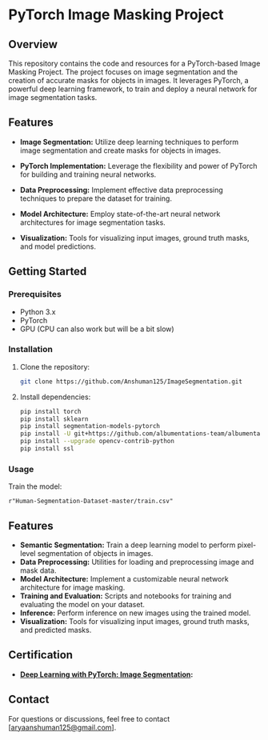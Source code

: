 # PyTorch Image Masking Project

## Overview

This repository contains the code and resources for a PyTorch-based Image Masking Project. The project focuses on image segmentation and the creation of accurate masks for objects in images. It leverages PyTorch, a powerful deep learning framework, to train and deploy a neural network for image segmentation tasks.

## Features

- **Image Segmentation:** Utilize deep learning techniques to perform image segmentation and create masks for objects in images.

- **PyTorch Implementation:** Leverage the flexibility and power of PyTorch for building and training neural networks.

- **Data Preprocessing:** Implement effective data preprocessing techniques to prepare the dataset for training.

- **Model Architecture:** Employ state-of-the-art neural network architectures for image segmentation tasks.

- **Visualization:** Tools for visualizing input images, ground truth masks, and model predictions.

## Getting Started

### Prerequisites

- Python 3.x
- PyTorch
- GPU (CPU can also work but will be a bit slow)

### Installation

1. Clone the repository:

    ```bash
    git clone https://github.com/Anshuman125/ImageSegmentation.git
    ```

2. Install dependencies:

    ```bash
    pip install torch
    pip install sklearn
    pip install segmentation-models-pytorch
    pip install -U git+https://github.com/albumentations-team/albumentations
    pip install --upgrade opencv-contrib-python
    pip install ssl
    ```

### Usage

 Train the model:
    
    r"Human-Segmentation-Dataset-master/train.csv"

    
## Features

- **Semantic Segmentation:** Train a deep learning model to perform pixel-level segmentation of objects in images.
- **Data Preprocessing:** Utilities for loading and preprocessing image and mask data.
- **Model Architecture:** Implement a customizable neural network architecture for image masking.
- **Training and Evaluation:** Scripts and notebooks for training and evaluating the model on your dataset.
- **Inference:** Perform inference on new images using the trained model.
- **Visualization:** Tools for visualizing input images, ground truth masks, and predicted masks.


## Certification

- **[Deep Learning with PyTorch: Image Segmentation](https://www.coursera.org/account/accomplishments/verify/4H266QMCJ26K):**


## Contact

For questions or discussions, feel free to contact [aryaanshuman125@gmail.com].

